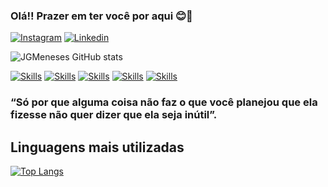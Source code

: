### Olá!! Prazer em ter você por aqui  😊🫶

[![Instagram](	https://img.shields.io/badge/Instagram-E4405F?style=for-the-badge&logo=instagram&logoColor=white)](https://www.instagram.com/jaum.gomezz/)
[![Linkedin](	https://img.shields.io/badge/LinkedIn-0077B5?style=for-the-badge&logo=linkedin&logoColor=white)]()


![JGMeneses GitHub stats](https://github-readme-stats.vercel.app/api?username=JGmeneses&show_icons=true&theme=dracula)

[![Skills](https://img.shields.io/badge/HTML5-E34F26?style=for-the-badge&logo=html5&logoColor=white)]()
[![Skills](https://img.shields.io/badge/JavaScript-F7DF1E?style=for-the-badge&logo=javascript&logoColor=black)]()
[![Skills](https://img.shields.io/badge/C%2B%2B-00599C?style=for-the-badge&logo=c%2B%2B&logoColor=white)]()
[![Skills](https://img.shields.io/badge/Java-ED8B00?style=for-the-badge&logo=openjdk&logoColor=white)]()
[![Skills](	https://img.shields.io/badge/React-20232A?style=for-the-badge&logo=react&logoColor=61DAFB)]()

### “Só por que alguma coisa não faz o que você planejou que ela fizesse não quer dizer que ela seja inútil”. 

## Linguagens mais utilizadas

[![Top Langs](https://github-readme-stats.vercel.app/api/top-langs/?username=JGMeneses&hide_progress=compact)](https://github.com/anuraghazra/github-readme-stats)
